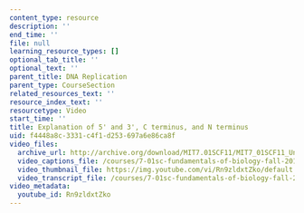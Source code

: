 ```yaml
---
content_type: resource
description: ''
end_time: ''
file: null
learning_resource_types: []
optional_tab_title: ''
optional_text: ''
parent_title: DNA Replication
parent_type: CourseSection
related_resources_text: ''
resource_index_text: ''
resourcetype: Video
start_time: ''
title: Explanation of 5' and 3', C terminus, and N terminus
uid: f4448a8c-3331-c4f1-d253-697a6e86ca8f
video_files:
  archive_url: http://archive.org/download/MIT7.01SCF11/MIT7_01SCF11_Un2Ses2_Rec_300k.mp4
  video_captions_file: /courses/7-01sc-fundamentals-of-biology-fall-2011/dfbf0673849558aebc6a778b35aaccc7_Rn9zldxtZko.vtt
  video_thumbnail_file: https://img.youtube.com/vi/Rn9zldxtZko/default.jpg
  video_transcript_file: /courses/7-01sc-fundamentals-of-biology-fall-2011/18795028ca728b161115c15493bec93f_Rn9zldxtZko.pdf
video_metadata:
  youtube_id: Rn9zldxtZko
---
```

